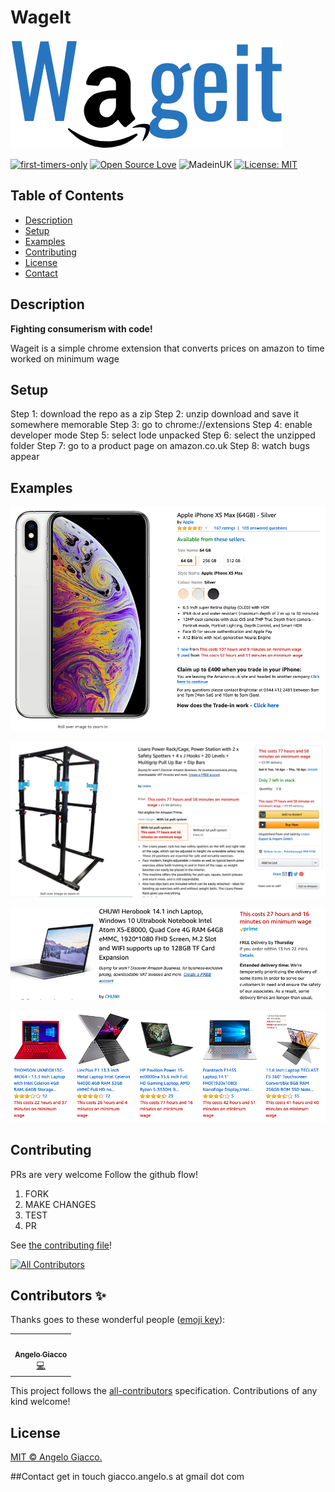 # WageIt

![logo](images/logo.png)

[![first-timers-only](https://img.shields.io/badge/first--timers--only-friendly-blue.svg?style=flat-square)](https://www.firsttimersonly.com/)
[![Open Source Love](https://img.shields.io/badge/Open%20Source-%E2%9D%A4-blueviolet.svg)](https://opensource.com/article/18/11/reasons-love-open-source)
![MadeinUK](https://img.shields.io/badge/Made%20in-UK-green.svg)
[![License: MIT](https://img.shields.io/badge/License-MIT-yellow.svg)](https://github.com/AngeloGiacco/wageit/blob/master/LICENSE.md)

## Table of Contents

- [Description](#description)
- [Setup](#setup)
- [Examples](#example)
- [Contributing](#contributing)
- [License](#license)
- [Contact](#contact)

## Description

**Fighting consumerism with code!**

Wageit is a simple chrome extension that converts prices on amazon to time worked on minimum wage

## Setup

Step 1: download the repo as a zip
Step 2: unzip download and save it somewhere memorable
Step 3: go to chrome://extensions
Step 4: enable developer mode
Step 5: select lode unpacked
Step 6: select the unzipped folder
Step 7: go to a product page on amazon.co.uk
Step 8: watch bugs appear

## Examples

![example](images/ex1.png)

![example](images/ex2.png)

![example](images/ex3.png)

![example](images/ex4.png)

## Contributing

PRs are very welcome
Follow the github flow!

1. FORK
2. MAKE CHANGES
3. TEST
4. PR

See [the contributing file](CONTRIBUTING.md)!

<!-- ALL-CONTRIBUTORS-BADGE:START - Do not remove or modify this section -->
[![All Contributors](https://img.shields.io/badge/all_contributors-1-orange.svg?style=flat-square)](#contributors-)
<!-- ALL-CONTRIBUTORS-BADGE:END -->

## Contributors ✨

Thanks goes to these wonderful people ([emoji key](https://allcontributors.org/docs/en/emoji-key)):

<!-- ALL-CONTRIBUTORS-LIST:START - Do not remove or modify this section -->
<!-- prettier-ignore-start -->
<!-- markdownlint-disable -->
<table>
  <tr>
    <td align="center"><a href="https://github.com/AngeloGiacco"><img src="https://avatars1.githubusercontent.com/u/29235343?v=4" width="100px;" alt=""/><br /><sub><b>Angelo Giacco</b></sub></a><br /><a href="https://github.com/AngeloGiacco/wageit/commits?author=AngeloGiacco" title="Code">💻</a></td>
  </tr>
</table>

<!-- markdownlint-enable -->
<!-- prettier-ignore-end -->
<!-- ALL-CONTRIBUTORS-LIST:END -->

This project follows the [all-contributors](https://github.com/all-contributors/all-contributors) specification. Contributions of any kind welcome!

## License

[MIT © Angelo Giacco.](LICENSE.md)

##Contact
get in touch
giacco.angelo.s at gmail dot com
